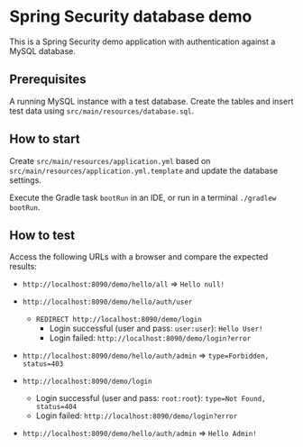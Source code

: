 # Spring Security database demo

This is a Spring Security demo application with authentication against a MySQL database.

## Prerequisites

A running MySQL instance with a test database. Create the tables and insert test data using `src/main/resources/database.sql`.

## How to start

Create `src/main/resources/application.yml` based on `src/main/resources/application.yml.template` and update the database settings.

Execute the Gradle task `bootRun` in an IDE, or run in a terminal `./gradlew bootRun`.

## How to test

Access the following URLs with a browser and compare the expected results:

- `http://localhost:8090/demo/hello/all` => `Hello null!`

- `http://localhost:8090/demo/hello/auth/user`
    - `REDIRECT http://localhost:8090/demo/login`
        - Login successful (user and pass: `user:user`): `Hello User!`
        - Login failed: `http://localhost:8090/demo/login?error`

- `http://localhost:8090/demo/hello/auth/admin` => `type=Forbidden, status=403`

- `http://localhost:8090/demo/login`
    - Login successful (user and pass: `root:root`): `type=Not Found, status=404`
    - Login failed: `http://localhost:8090/demo/login?error`

- `http://localhost:8090/demo/hello/auth/admin` => `Hello Admin!`
